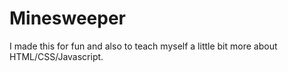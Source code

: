 # Minesweeper

I made this for fun and also to teach myself a little bit more about HTML/CSS/Javascript.
